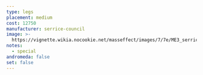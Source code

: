 ```yaml
---
type: legs
placement: medium
cost: 12750
manufacturer: serrice-council
image: >-
  https://vignette.wikia.nocookie.net/masseffect/images/7/7e/ME3_serrice_council_legs.png/revision/latest/scale-to-width-down/100?cb=20120314171406
notes:
  - special
andromeda: false
set: false
---
```


